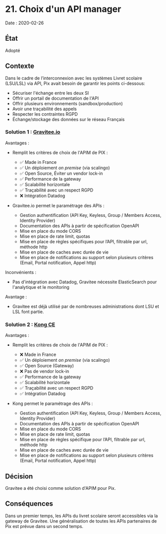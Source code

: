 # 21. Choix d'un API manager

Date : 2020-02-26

## État
Adopté

## Contexte 
Dans le cadre de l’interconnexion avec les systèmes Livret scolaire (LSU/LSL) via API, Pix avait besoin de garantir les points ci-dessous:
 - Sécuriser l'échange entre les deux SI
 - Offrir un portail de documentation de l'API
 - Offrir plusieurs environnements (sandbox/production)
 - Avoir une traçabilité des appels
 - Respecter les contraintes RGPD
 - Échange/stockage des données sur le réseau Français

### Solution 1 : [Gravitee.io](https://www.gravitee.io/)

Avantages :
- Remplit les critères de choix de l'APIM de PIX :
    - ✅ Made in France
    - ✅ Un déploiement _on premise_ (via scalingo)
    - ✅ Open Source, Éviter un vendor lock-in
    - ✅ Performance de la gateway
    - ✅ Scalabilité horizontale
    - ✅ Traçabilité avec un respect RGPD
    - ❌ Intégration Datadog

- Gravitee.io permet le paramétrage des APIs :
    - Gestion authentification (API Key, Keyless, Group / Members Access, Identity Provider)
    - Documentation des APIs à partir de spécification OpenAPI
    - Mise en place du mode CORS
    - Mise en place de rate limit, quotas
    - Mise en place de règles spécifiques pour l’API, filtrable par url, méthode http
    - Mise en place de caches avec durée de vie
    - Mise en place de notifications au support selon plusieurs critères (Email, Portal notification, Appel http)

Inconvénients :
- Pas d'intégration avec Datadog, Gravitee nécessite ElasticSearch pour l'analytique et le monitoring

Avantage : 
- Gravitee est déjà utilisé par de nombreuses administrations dont LSU et LSL font partie.

### Solution 2 : [Kong CE](https://konghq.com/kong/)

Avantages :
- Remplit les critères de choix de l'APIM de PIX :
  - ❌ Made in France
  - ✅ Un déploiement _on premise_ (via scalingo)
  - ✅ Open Source (Gateway)
  - ❌ Pas de vendor lock-in
  - ✅ Performance de la gateway
  - ✅ Scalabilité horizontale
  - ✅ Traçabilité avec un respect RGPD
  - ✅ Intégration Datadog

- Kong permet le paramétrage des APIs :
  - Gestion authentification (API Key, Keyless, Group / Members Access, Identity Provider)
  - Documentation des APIs à partir de spécification OpenAPI
  - Mise en place du mode CORS
  - Mise en place de rate limit, quotas
  - Mise en place de règles spécifique pour l’API, filtrable par url, méthode http
  - Mise en place de caches avec durée de vie
  - Mise en place de notifications au support selon plusieurs critères (Email, Portal notification, Appel http)


## Décision
Gravitee a été choisi comme solution d'APIM pour Pix.

## Conséquences
Dans un premier temps, les APIs du livret scolaire seront accessibles via la gateway de Gravitee.
Une généralisation de toutes les APIs partenaires de Pix est prévue dans un second temps.
